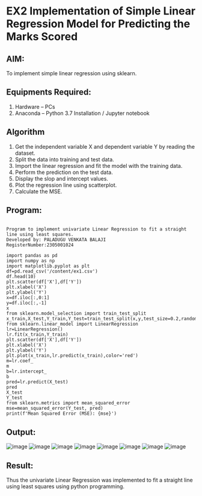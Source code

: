 # EX2 Implementation of Simple Linear Regression Model for Predicting the Marks Scored
## AIM:
To implement simple linear regression using sklearn.

## Equipments Required:
1. Hardware – PCs
2. Anaconda – Python 3.7 Installation / Jupyter notebook

## Algorithm
1. Get the independent variable X and dependent variable Y by reading the dataset.
2. Split the data into training and test data.
3. Import the linear regression and fit the model with the training data.
4. Perform the prediction on the test data.
5. Display the slop and intercept values.
6. Plot the regression line using scatterplot.
7. Calculate the MSE.

## Program:
```

Program to implement univariate Linear Regression to fit a straight line using least squares.
Developed by: PALADUGU VENKATA BALAJI
RegisterNumber:2305001024

import pandas as pd
import numpy as np
import matplotlib.pyplot as plt
df=pd.read_csv('/content/ex1.csv')
df.head(10)
plt.scatter(df['X'],df['Y'])
plt.xlabel('X')
plt.ylabel('Y')
x=df.iloc[:,0:1]
y=df.iloc[:,-1]
x
from sklearn.model_selection import train_test_split
x_train,X_test,Y_train,Y_test=train_test_split(x,y,test_size=0.2,random_state=0)
from sklearn.linear_model import LinearRegression
lr=LinearRegression()
lr.fit(x_train,Y_train)
plt.scatter(df['X'],df['Y'])
plt.xlabel('X')
plt.ylabel('Y')
plt.plot(x_train,lr.predict(x_train),color='red')
m=lr.coef_
m
b=lr.intercept_
b
pred=lr.predict(X_test)
pred
X_test
Y_test
from sklearn.metrics import mean_squared_error
mse=mean_squared_error(Y_test, pred)
print(f'Mean Squared Error (MSE): {mse}')
```

## Output:
![image](https://github.com/user-attachments/assets/15e8a573-de42-4338-b318-8b7442d40ba4)
![image](https://github.com/user-attachments/assets/78d86d98-1403-4714-bec0-3161c29efb1b)
![image](https://github.com/user-attachments/assets/45b856ed-0498-470f-8168-0f6b129f432e)
![image](https://github.com/user-attachments/assets/20c7d379-8de5-43a9-84a3-afe6b3d96734)
![image](https://github.com/user-attachments/assets/666cff5e-6853-4080-b117-987adfc24ad2)
![image](https://github.com/user-attachments/assets/1cfe89bf-0040-4964-941e-56d66a306e41)
![image](https://github.com/user-attachments/assets/3f5e6ee5-93b6-4148-a1c9-5d761b9feec5)
![image](https://github.com/user-attachments/assets/f9f5235d-46d2-4b45-9192-68429badd0a2)



## Result:
Thus the univariate Linear Regression was implemented to fit a straight line using least squares using python programming.

